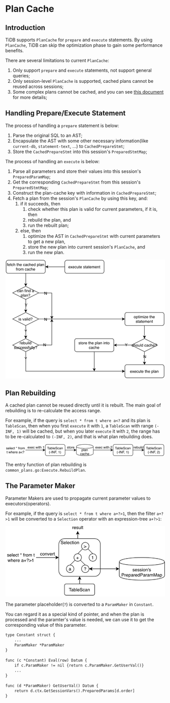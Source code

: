 # Plan Cache

## Introduction

TiDB supports `PlanCache` for `prepare` and `execute` statements. By using `PlanCache`, TiDB can skip the optimization phase to gain some performance benefits.

There are several limitations to current `PlanCache`:
1. Only support `prepare` and `execute` statements, not support general queries;
2. Only session-level `PlanCache` is supported, cached plans cannot be reused across sessions;
3. Some complex plans cannot be cached, and you can see [this document](https://docs.pingcap.com/tidb/stable/sql-prepare-plan-cache) for more details;

## Handling Prepare/Execute Statement

The process of handling a `prepare` statement is below:
1. Parse the original SQL to an AST;
2. Encapsulate the AST with some other necessary information(like `current-db`, `statement-text`, ...) to `CachedPrepareStmt`;
3. Store the `CachedPrepareStmt` into this session's `PreparedStmtMap`;

The process of handling an `execute` is below:
1. Parse all parameters and store their values into this session's `PreparedParamMap`;
2. Get the corresponding `CachedPrepareStmt` from this session's `PreparedStmtMap`;
3. Construct the plan-cache key with information in `CachedPrepareStmt`;
4. Fetch a plan from the session's `PlanCache` by using this key, and:
   1. if it succeeds, then
      1. check whether this plan is valid for current parameters, if it is, then
      2. rebuild the plan, and
      3. run the rebuilt plan;
   2. else, then
      1. optimize the AST in `CachedPrepareStmt` with current parameters to get a new plan, 
      2. store the new plan into current session's `PlanCache`, and
      3. run the new plan.

![plan-cache-execute](../img/plan-cache-execute.png)

## Plan Rebuilding

A cached plan cannot be reused directly until it is rebuilt. The main goal of rebuilding is to re-calculate the access range. 

For example, if the query is `select * from t where a<?` and its plan is `TableScan`, then when you first `execute` it with `1`, a `TableScan` with range `(-INF, 1)` will be cached, but when you later `execute` it with `2`, the range has to be re-calculated to `(-INF, 2)`, and that is what plan rebuilding does.

![plan-cache-rebuilding](../img/plan-cache-rebuilding.png)

The entry function of plan rebuilding is `common_plans.go:Execute.RebuildPlan`.

## The Parameter Maker

Parameter Makers are used to propagate current parameter values to executors(operators).

For example, if the query is `select * from t where a+?>1`, then the filter `a+?>1` will be converted to a `Selection` operator with an expression-tree `a+?>1`:

![plan-cache-parameter](../img/plan-cache-parameter.png)

The parameter placeholder(`?`) is converted to a `ParamMaker` in `Constant`. 

You can regard it as a special kind of pointer, and when the plan is processed and the paramter's value is needed, we can use it to get the corresponding value of this parameter.

```
type Constant struct {
    ...
    ParamMaker *ParamMaker
}

func (c *Constant) Eval(row) Datum {
    if c.ParamMaker != nil {return c.ParamMaker.GetUserVal()}
    ...
}

func (d *ParamMaker) GetUserVal() Datum {
    return d.ctx.GetSessionVars().PreparedParams[d.order]
}
```